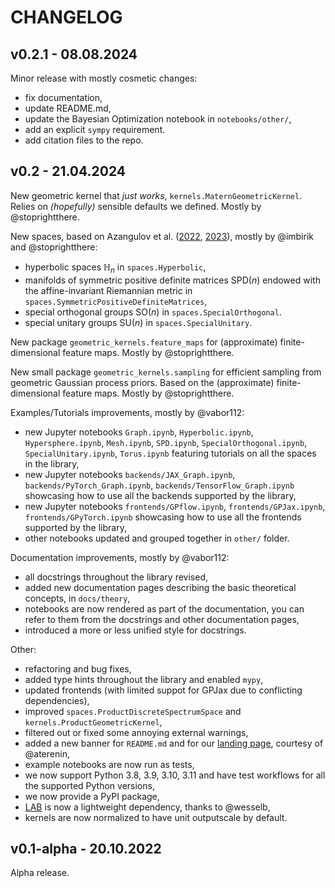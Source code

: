 # CHANGELOG

## v0.2.1 - 08.08.2024
 Minor release with mostly cosmetic changes:
 - fix documentation,
 - update README.md,
 - update the Bayesian Optimization notebook in `notebooks/other/`,
 - add an explicit `sympy` requirement.
 - add citation files to the repo.

## v0.2 - 21.04.2024
 New geometric kernel that *just works*, `kernels.MaternGeometricKernel`. Relies on *(hopefully)* sensible defaults we defined. Mostly by @stoprightthere.

New spaces, based on Azangulov et al. ([2022](https://arxiv.org/abs/2208.14960), [2023](https://arxiv.org/abs/2301.13088)), mostly by @imbirik and @stoprightthere:
- hyperbolic spaces $\mathbb{H}_n$ in `spaces.Hyperbolic`,
- manifolds of symmetric positive definite matrices $\mathrm{SPD}(n)$ endowed with the affine-invariant Riemannian metric in `spaces.SymmetricPositiveDefiniteMatrices`,
- special orthogonal groups $\mathrm{SO}(n)$ in `spaces.SpecialOrthogonal`.
- special unitary groups $\mathrm{SU}(n)$ in `spaces.SpecialUnitary`.

New package `geometric_kernels.feature_maps` for (approximate) finite-dimensional feature maps. Mostly by @stoprightthere.

New small package `geometric_kernels.sampling` for efficient sampling from geometric Gaussian process priors. Based on the (approximate) finite-dimensional feature maps. Mostly by @stoprightthere.

Examples/Tutorials improvements, mostly by @vabor112:
- new Jupyter notebooks `Graph.ipynb`, `Hyperbolic.ipynb`, `Hypersphere.ipynb`, `Mesh.ipynb`, `SPD.ipynb`, `SpecialOrthogonal.ipynb`, `SpecialUnitary.ipynb`, `Torus.ipynb` featuring tutorials on all the spaces in the library,
- new Jupyter notebooks `backends/JAX_Graph.ipynb`, `backends/PyTorch_Graph.ipynb`, `backends/TensorFlow_Graph.ipynb` showcasing how to use all the backends supported by the library,
- new Jupyter notebooks `frontends/GPflow.ipynb`, `frontends/GPJax.ipynb`, `frontends/GPyTorch.ipynb` showcasing how to use all the frontends supported by the library,
- other notebooks updated and grouped together in `other/` folder.


Documentation improvements, mostly by @vabor112:
- all docstrings throughout the library revised,
- added new documentation pages describing the basic theoretical concepts, in `docs/theory`,
- notebooks are now rendered as part of the documentation, you can refer to them from the docstrings and other documentation pages,
- introduced a more or less unified style for docstrings.

Other:
- refactoring and bug fixes,
- added type hints throughout the library and enabled `mypy`,
- updated frontends (with limited suppot for GPJax due to conflicting dependencies),
- improved `spaces.ProductDiscreteSpectrumSpace` and `kernels.ProductGeometricKernel`,
- filtered out or fixed some annoying external warnings,
- added a new banner for `README.md` and for our [landing page](https://geometric-kernels.github.io/), courtesy of @aterenin,
- example notebooks are now run as tests,
- we now support Python 3.8, 3.9, 3.10, 3.11 and have test workflows for all the supported Python versions,
- we now provide a PyPI package,
- [LAB](https://github.com/wesselb/lab) is now a lightweight dependency, thanks to @wesselb,
- kernels are now normalized to have unit outputscale by default.

## v0.1-alpha - 20.10.2022
Alpha release.

